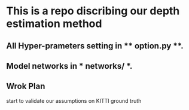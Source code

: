 # This is a repo discribing our depth estimation method
## All Hyper-prameters setting in ** option.py **.
## Model networks in * networks/ *.
## Wrok Plan
start to validate our assumptions on KITTI ground truth
